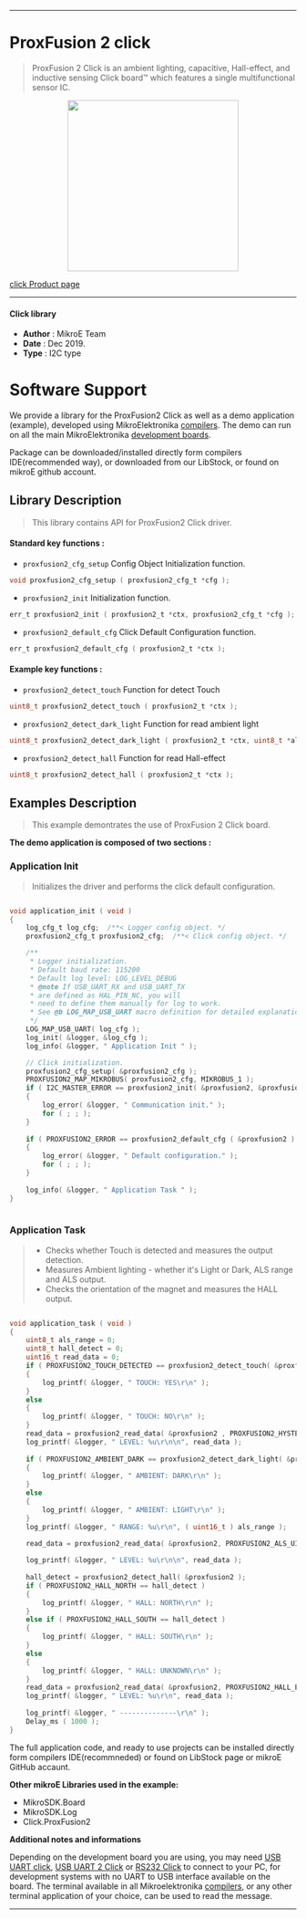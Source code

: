 
---
# ProxFusion 2 click

> ProxFusion 2 Click is an ambient lighting, capacitive, Hall-effect, and inductive sensing Click board™ which features a single multifunctional sensor IC. 

<p align="center">
  <img src="https://download.mikroe.com/images/click_for_ide/proxfusion2_click.png" height=300px>
</p>

[click Product page](https://www.mikroe.com/proxfusion-2-click)

---


#### Click library 

- **Author**        : MikroE Team
- **Date**          : Dec 2019.
- **Type**          : I2C type


# Software Support

We provide a library for the ProxFusion2 Click 
as well as a demo application (example), developed using MikroElektronika 
[compilers](https://shop.mikroe.com/compilers). 
The demo can run on all the main MikroElektronika [development boards](https://shop.mikroe.com/development-boards).

Package can be downloaded/installed directly form compilers IDE(recommended way), or downloaded from our LibStock, or found on mikroE github account. 

## Library Description

> This library contains API for ProxFusion2 Click driver.

#### Standard key functions :

- `proxfusion2_cfg_setup` Config Object Initialization function.
```c
void proxfusion2_cfg_setup ( proxfusion2_cfg_t *cfg ); 
```

- `proxfusion2_init` Initialization function.
```c
err_t proxfusion2_init ( proxfusion2_t *ctx, proxfusion2_cfg_t *cfg );
```

- `proxfusion2_default_cfg` Click Default Configuration function.
```c
err_t proxfusion2_default_cfg ( proxfusion2_t *ctx );
```

#### Example key functions :

- `proxfusion2_detect_touch` Function for detect Touch
```c
uint8_t proxfusion2_detect_touch ( proxfusion2_t *ctx );
```

- `proxfusion2_detect_dark_light` Function for read ambient light
```c
uint8_t proxfusion2_detect_dark_light ( proxfusion2_t *ctx, uint8_t *als_range );
```

- `proxfusion2_detect_hall` Function for read Hall-effect 
```c
uint8_t proxfusion2_detect_hall ( proxfusion2_t *ctx );
```

## Examples Description

> This example demontrates the use of ProxFusion 2 Click board.

**The demo application is composed of two sections :**

### Application Init 

> Initializes the driver and performs the click default configuration.

```c

void application_init ( void )
{
    log_cfg_t log_cfg;  /**< Logger config object. */
    proxfusion2_cfg_t proxfusion2_cfg;  /**< Click config object. */

    /** 
     * Logger initialization.
     * Default baud rate: 115200
     * Default log level: LOG_LEVEL_DEBUG
     * @note If USB_UART_RX and USB_UART_TX 
     * are defined as HAL_PIN_NC, you will 
     * need to define them manually for log to work. 
     * See @b LOG_MAP_USB_UART macro definition for detailed explanation.
     */
    LOG_MAP_USB_UART( log_cfg );
    log_init( &logger, &log_cfg );
    log_info( &logger, " Application Init " );

    // Click initialization.
    proxfusion2_cfg_setup( &proxfusion2_cfg );
    PROXFUSION2_MAP_MIKROBUS( proxfusion2_cfg, MIKROBUS_1 );
    if ( I2C_MASTER_ERROR == proxfusion2_init( &proxfusion2, &proxfusion2_cfg ) )
    {
        log_error( &logger, " Communication init." );
        for ( ; ; );
    }
    
    if ( PROXFUSION2_ERROR == proxfusion2_default_cfg ( &proxfusion2 ) )
    {
        log_error( &logger, " Default configuration." );
        for ( ; ; );
    }
    
    log_info( &logger, " Application Task " );
}
  
```

### Application Task

> - Checks whether Touch is detected and measures the output detection.
> - Measures Ambient lighting - whether it's Light or Dark, ALS range and ALS output.
> - Checks the orientation of the magnet and measures the HALL output.

```c

void application_task ( void )
{
    uint8_t als_range = 0;
    uint8_t hall_detect = 0;
    uint16_t read_data = 0;
    if ( PROXFUSION2_TOUCH_DETECTED == proxfusion2_detect_touch( &proxfusion2 ) )
    {
        log_printf( &logger, " TOUCH: YES\r\n" );
    }
    else
    {
        log_printf( &logger, " TOUCH: NO\r\n" );
    }
    read_data = proxfusion2_read_data( &proxfusion2 , PROXFUSION2_HYSTERESIS_UI_OUTPUT );
    log_printf( &logger, " LEVEL: %u\r\n\n", read_data );
 
    if ( PROXFUSION2_AMBIENT_DARK == proxfusion2_detect_dark_light( &proxfusion2, &als_range ) )
    {
        log_printf( &logger, " AMBIENT: DARK\r\n" );
    }
    else
    {
        log_printf( &logger, " AMBIENT: LIGHT\r\n" );
    }
    log_printf( &logger, " RANGE: %u\r\n", ( uint16_t ) als_range );
 
    read_data = proxfusion2_read_data( &proxfusion2, PROXFUSION2_ALS_UI_OUTPUT );

    log_printf( &logger, " LEVEL: %u\r\n\n", read_data );
 
    hall_detect = proxfusion2_detect_hall( &proxfusion2 );
    if ( PROXFUSION2_HALL_NORTH == hall_detect )
    {
        log_printf( &logger, " HALL: NORTH\r\n" );
    }
    else if ( PROXFUSION2_HALL_SOUTH == hall_detect )
    {
        log_printf( &logger, " HALL: SOUTH\r\n" );
    }
    else
    {
        log_printf( &logger, " HALL: UNKNOWN\r\n" );
    }
    read_data = proxfusion2_read_data( &proxfusion2, PROXFUSION2_HALL_EFFECT_UI_OUTPUT );
    log_printf( &logger, " LEVEL: %u\r\n", read_data );
    
    log_printf( &logger, " --------------\r\n" );
    Delay_ms ( 1000 );
}

```


The full application code, and ready to use projects can be  installed directly form compilers IDE(recommneded) or found on LibStock page or mikroE GitHub accaunt.

**Other mikroE Libraries used in the example:** 

- MikroSDK.Board
- MikroSDK.Log
- Click.ProxFusion2

**Additional notes and informations**

Depending on the development board you are using, you may need 
[USB UART click](https://shop.mikroe.com/usb-uart-click), 
[USB UART 2 Click](https://shop.mikroe.com/usb-uart-2-click) or 
[RS232 Click](https://shop.mikroe.com/rs232-click) to connect to your PC, for 
development systems with no UART to USB interface available on the board. The 
terminal available in all Mikroelektronika 
[compilers](https://shop.mikroe.com/compilers), or any other terminal application 
of your choice, can be used to read the message.



---
